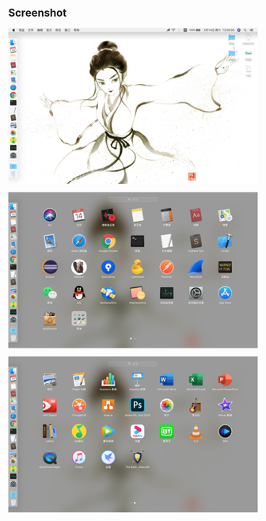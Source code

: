 ## Screenshot

![](https://github.com/ykqmain/Config/blob/master/screenshot/macOS10.14.png)

![](https://github.com/ykqmain/Config/blob/master/screenshot/macOS10.14-1.png)

![](https://github.com/ykqmain/Config/blob/master/screenshot/macOS10.14-2.png)

